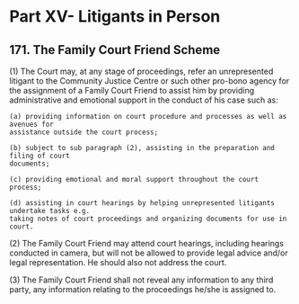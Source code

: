 # Part XV- Litigants in Person

## 171. The Family Court Friend Scheme

(1) The Court may, at any stage of proceedings, refer an unrepresented litigant to the
Community Justice Centre or such other pro-bono agency for the assignment of a
Family Court Friend to assist him by providing administrative and emotional support in
the conduct of his case such as:

```
(a) providing information on court procedure and processes as well as avenues for
assistance outside the court process;
```
```
(b) subject to sub paragraph (2), assisting in the preparation and filing of court
documents;
```
```
(c) providing emotional and moral support throughout the court process;
```
```
(d) assisting in court hearings by helping unrepresented litigants undertake tasks e.g.
taking notes of court proceedings and organizing documents for use in court.
```
(2) The Family Court Friend may attend court hearings, including hearings conducted in
camera, but will not be allowed to provide legal advice and/or legal representation. He
should also not address the court.

(3) The Family Court Friend shall not reveal any information to any third party, any
information relating to the proceedings he/she is assigned to.